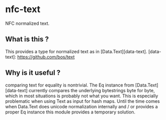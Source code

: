 # nfc-text

NFC normalized text.

## What is this ?

This provides a type for normalized text as in [Data.Text][data-text].
  [data-text]: https://github.com/bos/text

## Why is it useful ?

comparing text for equality is nontrivial. The Eq instance from
[Data.Text][data-text] currently compares the underlying bytestrings byte for byte,
which in most situations is probably not what you want. This is especially
problematic when using Text as input for hash maps. Until the time comes when
Data.Text does unicode normalization internally and / or provides a proper Eq instance
this module provides a temporary solution.

